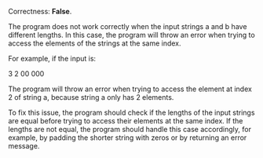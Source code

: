 Correctness: **False**.

The program does not work correctly when the input strings a and b have different lengths. In this case, the program will throw an error when trying to access the elements of the strings at the same index.

For example, if the input is:

3
2
00
000

The program will throw an error when trying to access the element at index 2 of string a, because string a only has 2 elements.

To fix this issue, the program should check if the lengths of the input strings are equal before trying to access their elements at the same index. If the lengths are not equal, the program should handle this case accordingly, for example, by padding the shorter string with zeros or by returning an error message.